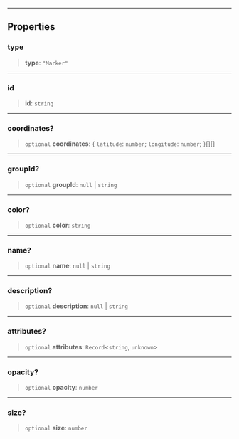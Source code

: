 ***

## Properties

### type

> **type**: `"Marker"`

***

### id

> **id**: `string`

***

### coordinates?

> `optional` **coordinates**: \{ `latitude`: `number`; `longitude`: `number`; }\[]\[]

***

### groupId?

> `optional` **groupId**: `null` | `string`

***

### color?

> `optional` **color**: `string`

***

### name?

> `optional` **name**: `null` | `string`

***

### description?

> `optional` **description**: `null` | `string`

***

### attributes?

> `optional` **attributes**: `Record`\<`string`, `unknown`>

***

### opacity?

> `optional` **opacity**: `number`

***

### size?

> `optional` **size**: `number`
